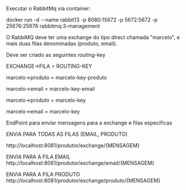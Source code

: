 Executar o RabbitMq via container:

docker run -d  --name rabbit13 -p 8080:15672 -p 5672:5672 -p 25676:25676 rabbitmq:3-management

O RabbiMQ deve ter uma exchange do tipo direct chamada "marcelo", e mais duas filas denominadas (produto, email).

Deve ser criado as seguintes routing-key

EXCHANGE->FILA   = ROUTING-KEY

marcelo->produto = marcelo-key-produto

marcelo->email   = marcelo-key-email

marcelo->produto = marcelo-key

marcelo->email   = marcelo-key


EndPoint para enviar mensagens para a exchange e filas especificas

ENVIA PARA TODAS AS FILAS (EMAIL, PRODUTO)

http://localhost:8081/produtor/exchange/{MENSAGEM}

ENVIA PARA A FILA EMAIL
http://localhost:8081/produtor/exchange/email/{MENSAGEM}

ENVIA PARA A FILA PRODUTO
http://localhost:8081/produtor/exchange/produto/{MENSAGEM}








